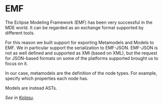 # EMF

The Eclipse Modeling Framework (EMF) has been very successful in the MDE world. It can be regarded as an exchange format supported by different tools.

For this reason we built support for exporting Metamodels and Models to EMF. We in particular support the serialization to EMF-JSON. EMF-JSON is not as 
well defined and supported as XMI (based on XML), but the request for JSON-based formats on some of the platforms supported brought us to focus on it.

In our case, metamodels are the definition of the node types. For example, specify which properties each node has. 

Models are instead ASTs.

_See in [Kolasu](https://github.com/Strumenta/kolasu/tree/master/emf)_.
